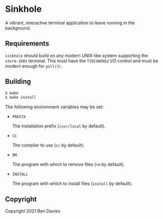 # Sinkhole

A vibrant, interactive terminal application to leave running in the background.

## Requirements

`sinkhole` should build on any modern UNIX-like system supporting the
`xterm-1003` terminal. This must have the `TIOCGWINSZ` I/O control and must be
modern enough for `poll(3)`.

## Building

```sh
$ make
$ make install
````

The following environment variables may be set:

- `PREFIX`

    The installation prefix (`/usr/local` by default).

- `CC`

    The compiler to use (`cc` by default).

- `RM`

    The program with which to remove files (`rm` by default).

- `INSTALL`

    The program with which to install files (`install` by default).

## Copyright

Copyright 2021 Ben Davies
